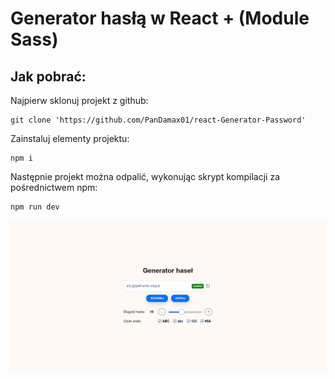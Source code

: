 # Generator hasłą w React + (Module Sass)

## Jak pobrać:
Najpierw sklonuj projekt z github:

    git clone 'https://github.com/PanDamax01/react-Generator-Password'

Zainstaluj elementy projektu:

    npm i

Następnie projekt można odpalić, wykonując skrypt kompilacji za pośrednictwem npm:

    npm run dev


![Example screenshot](screenshot.png)